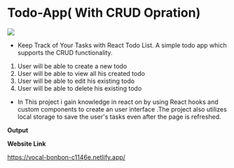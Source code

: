  
# Todo-App( With CRUD Opration) #

![](https://img.shields.io/badge/-Task---brightgreen)

- Keep Track of Your Tasks with React Todo List.
A simple todo app which supports the CRUD functionality.

1. User will be able to create a new todo
2. User will be able to view all his created todo
3. User will be able to edit his existing todo
4. User will be able to delete his existing todo

- In This project i gain knowledge in react on by using React hooks and custom components to create an user interface .The project also utilizes local storage to save the user's tasks even after the page is refreshed.


**Output**

**Website Link**

https://vocal-bonbon-c1146e.netlify.app/